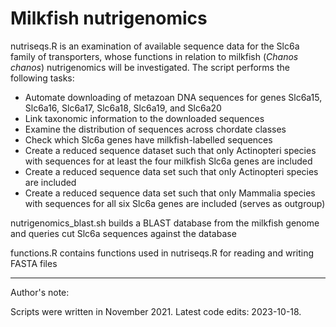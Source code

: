 # Milkfish nutrigenomics
nutriseqs.R is an examination of available sequence data for the Slc6a family of transporters, whose functions in relation to milkfish (*Chanos chanos*) nutrigenomics will be investigated. The script performs the following tasks: 
- Automate downloading of metazoan DNA sequences for genes Slc6a15, Slc6a16, Slc6a17, Slc6a18, Slc6a19, and Slc6a20
- Link taxonomic information to the downloaded sequences
- Examine the distribution of sequences across chordate classes
- Check which Slc6a genes have milkfish-labelled sequences
- Create a reduced sequence dataset such that only Actinopteri species with sequences for at least the four milkfish Slc6a genes are included
- Create a reduced sequence data set such that only Actinopteri species are included
- Create a reduced sequence data set such that only Mammalia species with sequences for all six Slc6a genes are included (serves as outgroup)
  
nutrigenomics_blast.sh builds a BLAST database from the milkfish genome and queries cut Slc6a sequences against the database

functions.R contains functions used in nutriseqs.R for reading and writing FASTA files

***

Author's note: 

Scripts were written in November 2021. Latest code edits: 2023-10-18.
